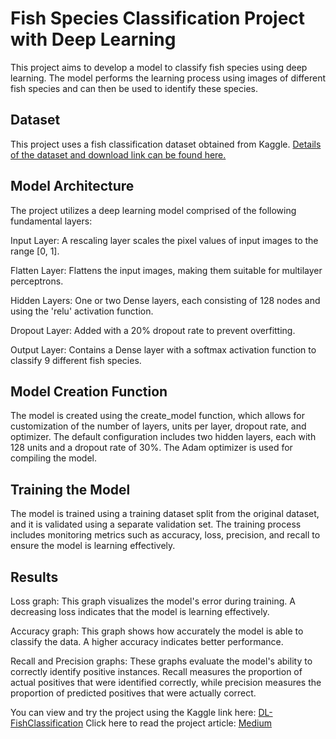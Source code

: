 # Fish Species Classification Project with Deep Learning
This project aims to develop a model to classify fish species using deep learning. The model performs the learning process using images of different fish species and can then be used to identify these species.
## Dataset
This project uses a fish classification dataset obtained from Kaggle. [Details of the dataset and download link can be found here.](https://www.kaggle.com/datasets/crowww/a-large-scale-fish-dataset)
## Model Architecture
The project utilizes a deep learning model comprised of the following fundamental layers:
<p>Input Layer: A rescaling layer scales the pixel values of input images to the range [0, 1].</p>
<p>Flatten Layer: Flattens the input images, making them suitable for multilayer perceptrons.</p>
<p>Hidden Layers: One or two Dense layers, each consisting of 128 nodes and using the 'relu' activation function.</p>
<p>Dropout Layer: Added with a 20% dropout rate to prevent overfitting.</p>
<p>Output Layer: Contains a Dense layer with a softmax activation function to classify 9 different fish species.</p>

## Model Creation Function
The model is created using the create_model function, which allows for customization of the number of layers, units per layer, dropout rate, and optimizer. The default configuration includes two hidden layers, each with 128 units and a dropout rate of 30%. The Adam optimizer is used for compiling the model.
## Training the Model
The model is trained using a training dataset split from the original dataset, and it is validated using a separate validation set. The training process includes monitoring metrics such as accuracy, loss, precision, and recall to ensure the model is learning effectively.
## Results
<p>Loss graph: This graph visualizes the model's error during training. A decreasing loss indicates that the model is learning effectively.</p>
<p>Accuracy graph: This graph shows how accurately the model is able to classify the data. A higher accuracy indicates better performance.</p>
<p>Recall and Precision graphs: These graphs evaluate the model's ability to correctly identify positive instances. Recall measures the proportion of actual positives that were identified correctly, while precision measures the proportion of predicted positives that were actually correct.</p>

You can view and try the project using the Kaggle link here: [DL-FishClassification](https://www.kaggle.com/code/melikesevin/dl-fishclassification)
Click here to read the project article: [Medium](https://medium.com/@melikee.sevinc/fish-species-classification-project-with-deep-learning-1b23969e8ce9)
